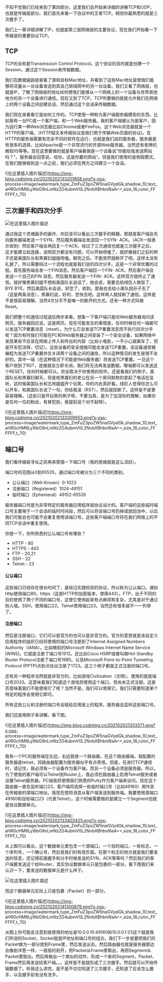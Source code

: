 不知不觉我们已经来到了第四部分，这里我们会开始来详细的讲解TCP和UDP，也就是传输层部分。我们首先来看一下协议中的王者TCP。相信你最熟悉的就是三次握手了。

我们上一章详细讲解了IP，也就是第三层网络层的主要协议，现在我们开始看一下传输层的重要协议TCP。

## TCP

TCP的全称是Transmission Control Protocol。这个协议的目的就是创建一个Session，通过这个Session来传输数据。

我们在数据链路层查看了源和目标Mac地址，并看到了这些Mac地址是使我们能够将流量从一台设备发送到其自己局域网中的另一台设备。我们又看了网络层，也就是IP，了解了网络层的地址如何使我们能够从一个网络上的一个设备与世界其他地方的另一个设备进行通信。现在又到了TCP，TCP所要做的就是允许我们在网络上的两个设备之间创建会话，然后通过这个会话来传输数据。

我们现在来看看它是如何工作的。TCP使用一种称为客户端服务器模型的东西。比如我有一台PC或一个客户端，和一个Web服务器。我的客户端被认为是客户，因为运行某一种Web浏览器比如Chrome或者FireFox。这个Web浏览器就是一个HTTP的客户端。（HTTP超文本传输协议是我们用于传输Web页面的协议)。在HTTP的服务端需要有完全不同的软件在运行，也就是我们说的服务器，服务器是有很多的选择，比如Apache是一个非常流行的开源Web服务器。当然还有老牌的微软IIS等等。现在这里要做的就是客户端看做是一个设备说“你能给我发送网站吗？”。服务器会回答说，给你，这是你要的网站”。但是我们使用的是倒叙模式，在我们能够做到这一点之前，我们必须在两方之间建立一个会话。

![在这里插入图片描述](https://img-blog.csdnimg.cn/20210202133201608.png?x-oss-
process=image/watermark,type_ZmFuZ3poZW5naGVpdGk,shadow_10,text_aHR0cHM6Ly9ibG9nLmNzZG4ubmV0L2NvbXBhbnl6aA==,size_16,color_FFFFFF,t_70)

## 三次握手和四次分手

![在这里插入图片描述](https://img-blog.csdnimg.cn/20210202133228851.png)

通过我这个灵魂画手的画作，你应该可以看出三次握手的精髓，那就是客户端会先向服务器端发送一个SYN，然后服务器端会发送回一个SYN-
ACK。（ACK一般表示收到）然后客户端会再回复一个ACK。经过了三次通信也就是三次握手之后，这才能建立起连接，说明双方都没有问题，可以开始唠嗑了。就好像我们之前的例子还是美国队长和黑寡妇姐姐唠嗑。聊完之后。不能突然就断开了吧。这样太没有礼貌了。所以需要经过一个流程也就是我们说的四次分手。这是一个非常优雅的过程。首先服务端会发一个FIN消息。然后客户端回一个FIN-
ACK。然后客户端会发送一个自己的FIN 消息。然后服务器发送一个FIN-
ACK。这样双方就终止了通信。就好像黑寡妇姐不想和美国队长说话了，她会说，我要去给绿巨人做饭了，BYE
BYE，然后美国队长会说，好您了，收到。那我也去给小美队抱孙子去了（这是两条消息），黑寡妇说，好的，您快去吧。这样两人就挂断了通信。这样是不是很容易理解。当然4次分手不是唯一的断开的方式。还有一种方式叫做Reset。

我们把整个的通信过程退后两步来看。想象一下客户端只是向Web服务器询问该网页。服务器回应说，这是网页。现在可能发生的事情是，任何时候任何一端都可以发送TCP重置消息（reset）。为什么它会发送TCP重置消息而不执行四次分手呢？因为有时我们可能在PC和Web服务器之间安装了一个安全设备，如果网络中发现某些不应该在网络上传入和传出的内容（比如小电影，一不小心就飙车了，但是开车犯法呀，切记）。这些设备的安全措施可能会发送TCP重置。该设备通常被编程为发送TCP重置并仅关闭两个设备之间的通信，所以这种情况的发生是很不友好的。其中一端（在这种情况下可能是Web服务器）将发送TCP重置。一旦这个客户收到了RST，连接就会立即关闭。我们将无法再发送数据。哪端都可以发送这个RESET。任何时候都可以。完全取决于你使用的软件。还是看我们的例子。美国队长和黑寡妇聊天，但是呢黑寡妇的老公在另一个房间默默的拿起了电话在监听，这时候美国队长和志玲姐姐开个玩笑，你的内衣真好看。绿巨人觉得你怎么可以开车，和美国队长说了一句，你给我滚（RST），然后就挂断了。这样是不是更容易理解。（这些只是开玩笑的例子呀，不要当真，是为了加深你的理解，如果你是任何一位的粉丝，有冒犯到，我提前说个对不起呀）。

![在这里插入图片描述](https://img-blog.csdnimg.cn/20210202133309953.png?x-oss-
process=image/watermark,type_ZmFuZ3poZW5naGVpdGk,shadow_10,text_aHR0cHM6Ly9ibG9nLmNzZG4ubmV0L2NvbXBhbnl6aA==,size_16,color_FFFFFF,t_70)

## 端口号

我们看传输层寻址之前再来穿插一下端口号（我的思维就是这么活跃）。

端口号的范围从0到65535，通过端口号被分为三个不同的类别。

  * 公认端口（Well-Known）0-1023
  * 注册端口（Registered）1024-49151
  * 临时端口（Ephemeral）49152-65535

服务器端口号是为非常特定的服务器应用程序层协议设计的。客户端的这些临时端口号主要用于一个会话的临时时间段，然后可以将该端口号扔掉或放回池中，以后我们可能会也可能不会重复使用该端口号。这些客户端端口号将在我们网络上的不同TCP会话中重复使用。

你想一下，你所熟悉的公认端口号有哪些？

  * HTTP - 80
  * HTTPS - 443
  * FTP - 20,21
  * SSH - 22
  * Telnet - 23

#### 公认端口

这些端口已经存在很长时间了，是经过实践检验的协议，所以称为公认端口。诸如Http使用端口80，https（这是HTTP的加密版本，使用443）。FTP，出于不同的目的使用了两个不同的端口号，这使它使用起来有点麻烦和复杂，尤其是对于通过防火墙。SSH，使用端口22。Telnet使用端口23。当然还有很多就不一一列举了。

#### 注册端口

然后是注册端口，它们可以是官方的也可以是非官方的。官方的意思就是该自定义应用程序的组织已经将使用的端口号注册到了Internet Assigned
Numbers Authority（IANA）。比如微软的Microsoft Windows Internet Name Service
(WINS)。它就是注册了端口号1512。还比如Cisco HSRP或者叫做Hot Standby Router
Protocol注册了端口号1985。以及Microsoft Point-to-Point Tunneling Protocol
(PPTP)点到点协议注册了1723。这三个例子都是正式注册的端口号。

还有另一种程序当然就是非官方的，比如游戏Civilization（文明）。使用的就是端口号2033。这意味着我们知道这个游戏将使用这个端口，但尚未正式注册。这是否意味着我们不能使用它了呢？当然不是。我们可以使用它。我们只需要知道某个特定的程序会使用它即可。

所有这些公认和注册的端口号会赋给应用层上的程序。服务器会监听这些端口号。

我们还是用例子来讲解。看下图。

![在这里插入图片描述](https://img-blog.csdnimg.cn/202102021333371.png?x-oss-
process=image/watermark,type_ZmFuZ3poZW5naGVpdGk,shadow_10,text_aHR0cHM6Ly9ibG9nLmNzZG4ubmV0L2NvbXBhbnl6aA==,size_16,color_FFFFFF,t_70)

我有一个PC的服务端在左边，右边我放一个路由器，在这个路由器端，我配置的服务器是telnet，将路由器配置为服务器似乎有点奇怪。但是，在进行TCP通信时，请记住，我必须有一个设备作为客户端，而另一个设备必须是服务器。所以，为了使我的客户端可以Telnet到Router上，我必须在路由器上启用Telnet服务或者设置Telnet服务器。PC端我将使用我们熟悉的Putty作为客户端来访问。现在这个路由器一直在监听端口23，客户端将选择一些临时端口号（比如49160）用作其在传输层的源端口地址。我现在想将消息从客户端发送到服务端。我要使用源端口49160和目标端口23（代表Telnet）。这个时候需要做的是建立一个Segment也就是协议数据单元。

![在这里插入图片描述](https://img-blog.csdnimg.cn/20210202133402425.png?x-oss-
process=image/watermark,type_ZmFuZ3poZW5naGVpdGk,shadow_10,text_aHR0cHM6Ly9ibG9nLmNzZG4ubmV0L2NvbXBhbnl6aA==,size_16,color_FFFFFF,t_70)

从上图可以看出，这个数据单元里包含一个源端口，一个目的端口，一些标志，一个序列号，一个确认号，然后是我们的有效负载。在那个标志的地方就是我们要发送的信息，还记得前面握手和分手时候发送的SYN，ACK等等吗？然后我们的客户端要发送这个给Router，其实协议数据单元只是包裹的一部分。看下图我们来认识一下，要发送的数据单元是什么样子。

![在这里插入图片描述](https://img-blog.csdnimg.cn/20210202141228321.png)

而这个数据单元实际上只是包裹（Packet）的一部分。

![在这里插入图片描述](https://img-blog.csdnimg.cn/20210202141300879.png?x-oss-
process=image/watermark,type_ZmFuZ3poZW5naGVpdGk,shadow_10,text_aHR0cHM6Ly9ibG9nLmNzZG4ubmV0L2NvbXBhbnl6aA==,size_16,color_FFFFFF,t_70)

从图上你可能会注意到我使用的地址是10.0.0.10:49160和10.0.0.1:23这个就是我们所说的Socket，Socket就是IP地址和端口号的组合。我们下一步是要把我们的Packet做为一部分放到Frame里，然后发送出去。然后路由器也就是服务器那边会像剖洋葱一样，一层层的剖开，把Packet从Frame里取出，再把Segment从Packet里取出。然后再做出一个类似的动作，形成一个新的Segment，Packet，Frame然后再发送给客户端。。。这样是不是就形成了三次握手。然后就可以开始传输数据了。听我这么讲完，是不是不仅仅知道了三次握手，还知道了应该怎么握手，以及握手前有没有洗手。

